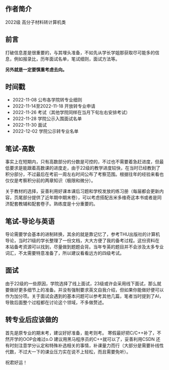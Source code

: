 ## 作者简介

2022级 高分子材料转计算机类

## 前言

打破信息差是很重要的，与其埋头准备，不如先从学长学姐那获取尽可能多的信息，例如报录比，历年面试名单，笔试细则，面试方法等。

**另外就是一定要慎重考虑去向。**

## 时间戳

- 2022-11-08 公布各学院转专业细则
- 2022-11-14至2022-11-18 开放转专业申请
- 2022-11-26 考试（其他学院同样在当月下旬左右安排考试）
- 2022-11-28 学院公示入围面试名单
- 2022-11-30 面试
- 2022-12-02 学院公示转专业名单

## 笔试-高数

事实上在短期内，只有高数部分的分数是可控的，不过也不需要着急赶进度，但最低要求是能跟着高数课的进度走，由于22级的教学进度较快，在当时已经教到了积分部分，不过最后在考前一周左右时间公布了考察范围。根据往年的经验来看也仅仅是考察积分前的两章知识（极限和微分）。

关于教材的选择，妥善利用好课本课后习题和学校发放的练习册（每届都会更新内容，页尾部分提供了近年期中期末卷），可以考虑搭配吉米多维奇这本书或者是同济配套教辅和配套卷子。熟练度是十分重要的。

## 笔试-导论与英语

导论需要学会基本的进制转换，其余的就是靠记忆了，参考THU出版社的计算机导论，当时21级的学长整理了一份文档，大大方便了我的备考过程。这份资料在本站备考资源可以找到，尽量做到题题会背。当年专英的题目并不会涉及太多专业词汇，不太需要特意准备了，所以建议看看远方的四级考试。

## 面试

由于22级的一些原因，学院选择了线上面试，23级或许会采用线下面试，那么就要做好更多细节上的准备。并没有强制要求英文自我介绍，但如果你能做好便可以作为加分项。关于面试会遇到的基本问题可以参考其他几篇，笔者当时提到了AI，导致后面整个过程都在讨论这个领域，不多做赘述。

## 转专业后应该做的

首先是原专业的期末考，建议好好准备，能考则考。
寒假最好把C/C++补了，不然开学的OOP会难过o.O
建议用黑马程序员的C++就可以了，妥善利用CSDN
还有时刻注意学分认定和特殊补选相关的事情，补课量力而行（大部分是需要补线性代数，不过大一下的课业压力实在说不上轻松，而且需要免听）。

祝君好运！